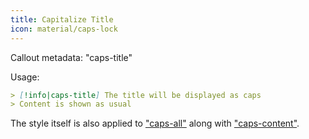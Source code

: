 ```yaml
---
title: Capitalize Title
icon: material/caps-lock
---
```


Callout metadata: "caps-title"

Usage:
```md
> [!info|caps-title] The title will be displayed as caps
> Content is shown as usual
```

The style itself is also applied to ["caps-all"](../combined-styling/page-16.md) along with ["caps-content"](../content-styling/page-6.md).